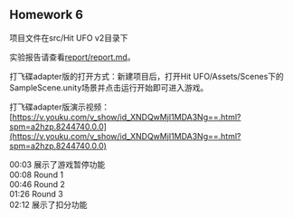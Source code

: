 ## Homework 6

项目文件在src/Hit UFO v2目录下

实验报告请查看[report/report.md](report/report.md)。

打飞碟adapter版的打开方式：新建项目后，打开Hit UFO/Assets/Scenes下的SampleScene.unity场景并点击运行开始即可进入游戏。

打飞碟adapter版演示视频：[https://v.youku.com/v_show/id_XNDQwMjI1MDA3Ng==.html?spm=a2hzp.8244740.0.0](https://v.youku.com/v_show/id_XNDQwMjI1MDA3Ng==.html?spm=a2hzp.8244740.0.0)

00:03 展示了游戏暂停功能  
00:08 Round 1  
00:46 Round 2  
01:26 Round 3  
02:12 展示了扣分功能 